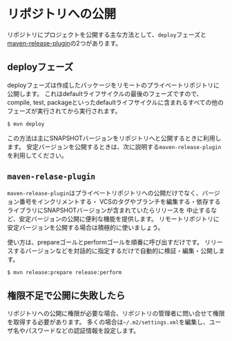 # リポジトリへの公開

リポジトリにプロジェクトを公開する主な方法として、`deploy`フェーズと[maven-release-plugin](http://maven.apache.org/maven-release/maven-release-plugin/)の2つがあります。

## deployフェーズ

deployフェーズは作成したパッケージをリモートのプライベートリポジトリに公開します。
これはdefaultライフサイクルの最後のフェーズですので、compile, test, packageといったdefaultライフサイクルに含まれるすべての他のフェーズが実行されてから実行されます。

```sh
$ mvn deploy
```

この方法は主にSNAPSHOTバージョンをリポジトリへと公開するときに利用します。
安定バージョンを公開するときは、次に説明する`maven-release-plugin`を利用してください。


## `maven-relase-plugin`

`maven-release-plugin`はプライベートリポジトリへの公開だけでなく、バージョン番号をインクリメントする・
VCSのタグやブランチを編集する・依存するライブラリにSNAPSHOTバージョンが含まれていたらリリースを
中止するなど、安定バージョンの公開に便利な機能を提供します。
リモートリポジトリに安定バージョンを公開する場合は積極的に使いましょう。

使い方は、prepareゴールとperformゴールを順番に呼び出すだけです。
リリースするバージョンなどを対話的に指定するだけで自動的に検証・編集・公開します。

```
$ mvn release:prepare release:perform
```

## 権限不足で公開に失敗したら

リポジトリへの公開に権限が必要な場合、リポジトリの管理者に問い合せて権限を取得する必要があります。
多くの場合は`~/.m2/settings.xml`を編集し、ユーザ名やパスワードなどの認証情報を設定します。
